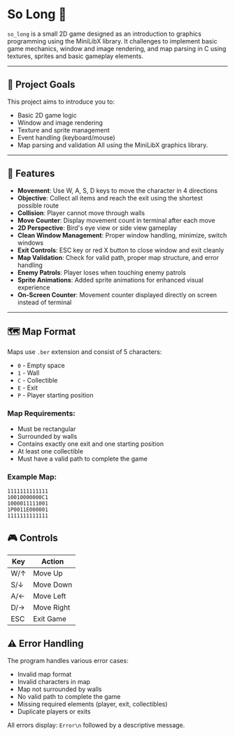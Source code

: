 # So Long 🐬

`so_long` is a small 2D game designed as an introduction to graphics programming using the MiniLibX library.
It challenges to implement basic game mechanics, window and image rendering, and map parsing in C using textures, sprites and basic gameplay elements.

---

## 📌 Project Goals

This project aims to introduce you to:

* Basic 2D game logic
* Window and image rendering
* Texture and sprite management
* Event handling (keyboard/mouse)
* Map parsing and validation
  All using the MiniLibX graphics library.

---

## 🎯 Features

- **Movement**: Use W, A, S, D keys to move the character in 4 directions
- **Objective**: Collect all items and reach the exit using the shortest possible route
- **Collision**: Player cannot move through walls
- **Move Counter**: Display movement count in terminal after each move
- **2D Perspective**: Bird's eye view or side view gameplay
- **Clean Window Management**: Proper window handling, minimize, switch windows
- **Exit Controls**: ESC key or red X button to close window and exit cleanly
- **Map Validation**: Check for valid path, proper map structure, and error handling
- **Enemy Patrols**: Player loses when touching enemy patrols
- **Sprite Animations**: Added sprite animations for enhanced visual experience
- **On-Screen Counter**: Movement counter displayed directly on screen instead of terminal

---

## 🗺️ Map Format

Maps use `.ber` extension and consist of 5 characters:
- `0` - Empty space
- `1` - Wall
- `C` - Collectible
- `E` - Exit
- `P` - Player starting position

### Map Requirements:
- Must be rectangular
- Surrounded by walls
- Contains exactly one exit and one starting position
- At least one collectible
- Must have a valid path to complete the game

### Example Map:
```
1111111111111
10010000000C1
1000011111001
1P0011E000001
1111111111111
```

## 🎮 Controls

| Key | Action |
|-----|--------|
| W/↑ | Move Up |
| S/↓ | Move Down |
| A/← | Move Left |
| D/→ | Move Right |
| ESC | Exit Game |


## ⚠️ Error Handling

The program handles various error cases:
- Invalid map format
- Invalid characters in map
- Map not surrounded by walls
- No valid path to complete the game
- Missing required elements (player, exit, collectibles)
- Duplicate players or exits

All errors display: `Error\n` followed by a descriptive message.
